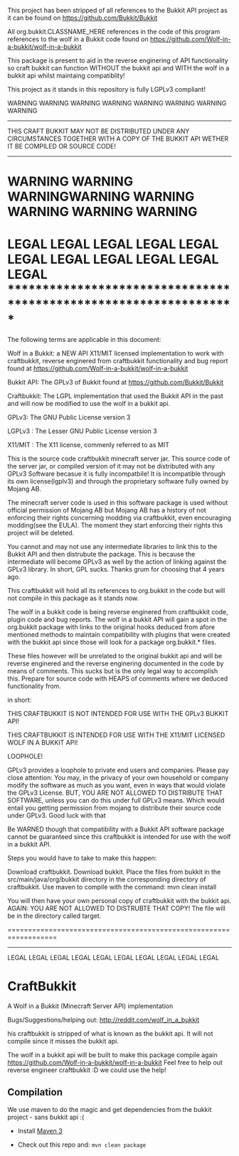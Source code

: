 This project has been stripped of all references to the Bukkit
API project as it can be found on https://github.com/Bukkit/Bukkit

All org.bukkit.CLASSNAME_HERE references in the code of this
program references to the wolf in a Bukkit code found on 
https://github.com/Wolf-in-a-bukkit/wolf-in-a-bukkit

This package is present to aid in the reverse enginering of API
functionality so craft bukkit can function WITHOUT the bukkit api
and WITH the wolf in a bukkit api whilst maintaing compatiblity!

This project as it stands in this repository is fully LGPLv3
compliant!

WARNING WARNING WARNING WARNING WARNING WARNING WARNING WARNING 
*****************************************************************
THIS CRAFT BUKKIT MAY NOT BE DISTRIBUTED UNDER ANY CIRCUMSTANCES
TOGETHER WITH A COPY OF THE BUKKIT API WETHER IT BE COMPILED OR
SOURCE CODE!
*****************************************************************
WARNING WARNING WARNINGWARNING WARNING WARNING WARNING WARNING 
=================================================================
LEGAL LEGAL LEGAL LEGAL LEGAL LEGAL LEGAL LEGAL LEGAL LEGAL LEGAL *****************************************************************
=================================================================
The following terms are applicable in this document:

Wolf in a Bukkit: a NEW API X11/MIT licensed implementation to
work with craftbukkit, reverse enginered from craftbukkit functionality and bug report found at 
https://github.com/Wolf-in-a-bukkit/wolf-in-a-bukkit

Bukkit API: The GPLv3 of Bukkit found at 
https://github.com/Bukkit/Bukkit

Craftbukkit: The LGPL implementation that used the Bukkit API in
the past and will now be modified to use the wolf in a bukkit api.

GPLv3: The GNU Public License version 3

LGPLv3 : The Lesser GNU Public License version 3

X11/MIT : The X11 license, commenly referred to as MIT

This is the source code craftbukkit minecraft server jar. This
source code of the server jar, or compiled version of it 
may not be distributed with any GPLv3 Software becasue it is
fully incompatbile!
It is incompatible through its own license(lgplv3) and through
the proprietary software fully owned by Mojang AB.

The minecraft server code is used in this software package is
used without official permission of Mojang AB but Mojang AB has a
history of not enforcing their rights concerning modding via
craftbukkit, even encouraging modding(see the EULA). 
The moment they start enforcing their rights this project will be
deleted.

You cannot and may not use any intermediate libraries to link
this to the Bukkit API and then distrubute the package.
This is because the intermediate will become GPLv3 as well by the
action of linking against the GPLv3 library. 
In short, GPL sucks. Thanks grum for choosing that 4 years ago.

This craftbukkit will hold all its references to org.bukkit in
the code but will not compile in this package as it stands now.

The wolf in a bukkit code is being reverse enginered from
craftbukkit code, plugin code and bug reports. The wolf in a
bukkit API will gain a spot in the org.bukkit package with links
to the original hooks deduced from afore mentioned methods to
maintain compatibility with plugins that were created with
the bukkit api since those will look for a package org.bukkit.*
files.

These files however will be unrelated to the original bukkit api
and will be reverse enginered and the reverse enginering
documented in the code by means of comments. This sucks but is
the only legal way to accomplish this. Prepare for source code
with HEAPS of comments where we deduced functionality from.

in short:

THIS CRAFTBUKKIT IS NOT INTENDED FOR USE WITH THE GPLv3 BUKKIT API!

THIS CRAFTBUKKIT IS INTENDED FOR USE WITH THE X11/MIT LICENSED WOLF IN A BUKKIT API!

LOOPHOLE!

GPLv3 provides a loophole to private end users and companies. Please pay close attention: You may, in the privacy of your own
household or company modify the software as much as you want,
even in ways that would violate the GPLv3 License. BUT, YOU ARE
NOT ALLOWED TO DISTRIBUTE THAT SOFTWARE, unless
you can do this under full GPLv3 means. Which would entail you
getting permission from mojang to distribute their source code
under GPLv3. Good luck with that

Be WARNED though that compatibility with a Bukkit API software
package cannot be guaranteed since this craftbukkit is intended
for use with the wolf in a bukkit API.

Steps you would have to take to make this happen:

Download craftbukkit. Download bukkit.
Place the files from bukkit in the src/main/java/org/bukkit
directory in the corresponding directory of craftbukkit.
Use maven to compile with the command: mvn clean install

You will then have your own personal copy of craftbukkit with the
bukkit api. AGAIN: YOU ARE NOT ALLOWED TO DISTRUBTE THAT COPY!
The file will be in the directory called target.

==================================================================
******************************************************************
LEGAL LEGAL LEGAL LEGAL LEGAL LEGAL LEGAL LEGAL LEGAL LEGAL 


CraftBukkit
===========

A Wolf in a Bukkit (Minecraft Server API) implementation

Bugs/Suggestions/helping out: http://reddit.com/wolf_in_a_bukkit

his craftbukkit is stripped of what is known as the bukkit api.
It will not compile since it misses the bukkit api.

The wolf in a bukkit api will be built to make this package
compile again https://github.com/Wolf-in-a-bukkit/wolf-in-a-bukkit
Feel free to help out reverse engineer craftbukkit :D we could
use the help!


Compilation
-----------

We use maven to do the magic and get dependencies from the bukkit project - sans bukkit api :(

* Install [Maven 3](http://maven.apache.org/download.html)

* Check out this repo and: `mvn clean package`
